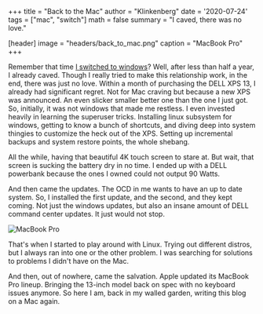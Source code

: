 +++
title   = "Back to the Mac"
author  = "Klinkenberg"
date    = '2020-07-24'
tags    = ["mac", "switch"]
math    = false
summary = "I caved, there was no love."

[header]
image   = "headers/back_to_mac.png"
caption = "MacBook Pro"
+++

Remember that time [I switched to windows](http://www.klinkenberg.amsterdam/post/switched/)? Well, after less than half a year, I already caved. Though I really tried to make this relationship work, in the end, there was just no love. Within a month of purchasing the DELL XPS 13, I already had significant regret. Not for Mac craving but because a new XPS was announced. An even slicker smaller better one than the one I just got. So, initially, it was not windows that made me restless. I even invested heavily in learning the superuser tricks. Installing linux subsystem for windows, getting to know a bunch of shortcuts, and diving deep into system thingies to customize the heck out of the XPS. Setting up incremental backups and system restore points, the whole shebang.

All the while, having that beautiful 4K touch screen to stare at. But wait, that screen is sucking the battery dry in no time. I ended up with a DELL powerbank because the ones I owned could not output 90 Watts. 

And then came the updates. The OCD in me wants to have an up to date system. So, I installed the first update, and the second, and they kept coming. Not just the windows updates, but also an insane amount of DELL command center updates. It just would not stop.

![MacBook Pro](/img/back_to_mac_2.png)

That's when I started to play around with Linux. Trying out different distros, but I always ran into one or the other problem. I was searching for solutions to problems I didn't have on the Mac.

And then, out of nowhere, came the salvation. Apple updated its MacBook Pro lineup. Bringing the 13-inch model back on spec with no keyboard issues anymore. So here I am, back in my walled garden, writing this blog on a Mac again. 
